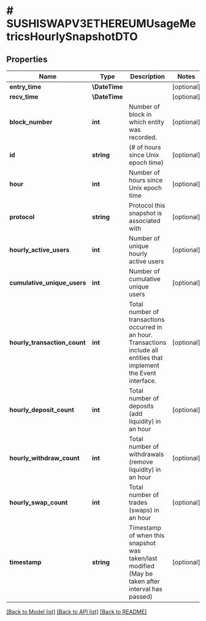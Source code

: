 # # SUSHISWAPV3ETHEREUMUsageMetricsHourlySnapshotDTO

## Properties

Name | Type | Description | Notes
------------ | ------------- | ------------- | -------------
**entry_time** | **\DateTime** |  | [optional]
**recv_time** | **\DateTime** |  | [optional]
**block_number** | **int** | Number of block in which entity was recorded. | [optional]
**id** | **string** | (# of hours since Unix epoch time) | [optional]
**hour** | **int** | Number of hours since Unix epoch time | [optional]
**protocol** | **string** | Protocol this snapshot is associated with | [optional]
**hourly_active_users** | **int** | Number of unique hourly active users | [optional]
**cumulative_unique_users** | **int** | Number of cumulative unique users | [optional]
**hourly_transaction_count** | **int** | Total number of transactions occurred in an hour. Transactions include all entities that implement the Event interface. | [optional]
**hourly_deposit_count** | **int** | Total number of deposits (add liquidity) in an hour | [optional]
**hourly_withdraw_count** | **int** | Total number of withdrawals (remove liquidity) in an hour | [optional]
**hourly_swap_count** | **int** | Total number of trades (swaps) in an hour | [optional]
**timestamp** | **string** | Timestamp of when this snapshot was taken/last modified (May be taken after interval has passed) | [optional]

[[Back to Model list]](../../README.md#models) [[Back to API list]](../../README.md#endpoints) [[Back to README]](../../README.md)
